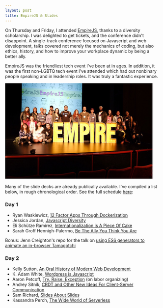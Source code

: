 ```yaml
---
layout: post
title: EmpireJS & Slides
---
```


On Thursday and Friday, I attended [EmpireJS](https://2018.empirejs.org), thanks to a diversity scholarship. I was delighted to get tickets, and the conference didn't disappoint. A single-track conference focused on Javascript and web development, talks covered not merely the mechanics of coding, but also ethics, history, and how to improve your workplace dynamic by being a better ally. 

EmpireJS was the friendliest tech event I've been at in ages. In addition, it was the first non-LGBTQ tech event I've attended which had out nonbinary people speaking and in leadership roles. It was truly a fantastic experience.

<img src = "https://raw.githubusercontent.com/martyav/martyav.github.io/master/img/empireJS2018a.jpg" alt = "A group photo of the EmpireJS stage, featuring scholarship recipients standing around the Empire conference sign" width="480px" height="auto">

Many of the slide decks are already publically available. I've compiled a list below, in rough chronological order. See the full schedule [here](https://2018.empirejs.org/schedule.html):

### Day 1
* Ryan Waskiewicz, [12 Factor Apps Through Dockerization](https://github.com/rwaskiewicz/empirejs2018slides)
* Jessica Jordan, [Javascript Diversity](https://jessica-jordan.github.io/variety-of-javascript/)
* Eli Schütze Ramírez, [Internationalization is A Piece Of Cake](https://slides.com/elischutze/i18n-empirejs18#/)
* Sarah Groff Hennigh-Palermo, [Be The Ally You Think You Are](http://sarahghp.com/ally.pdf)

Bonus: Jenn Creighton's repo for the talk on [using ES6 generators to animate an in-browser Tamagotchi](https://github.com/jcreighton/tamagotchi)

### Day 2
* Kelly Sutton, [An Oral History of Modern Web Development](https://kellysutton.com/2018/09/21/same-as-it-ever-was-empirejs-2018-talk.html)
* K. Adam White, [Wordpress is Javascript](http://kadamwhite.github.io/talks/2018/wp-is-js/#/)
* Aaron Petcoff, [Try. Raise. Exception](https://docs.google.com/presentation/d/1fynXenVNyg1aEm_K36CWtOH7gXJ6uE-rfTK6_p3g8UA/edit#slide=id.p) (on labor organizing)
* Andrey Sitnik, [CRDT and Other New Ideas For Client-Server Communication](https://slides.com/ai/crdt?utm_source=twitter.com&utm_medium=social&utm_campaign=check-out-the-slides-by-our-very-own-@si&utm_content=22795357#/)
* Sam Richard, [Slides About Slides](https://snugug.github.io/slides-about-slides/#/0)
* Kassandra Perch, [The Wide World of Serverless](https://github.com/nodebotanist/empire2018)

